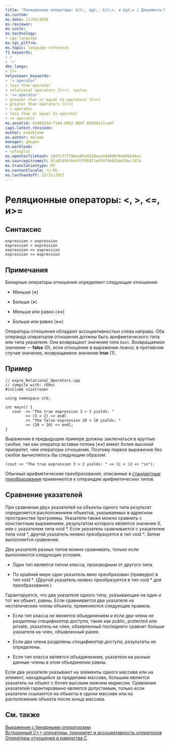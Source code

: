 ```yaml
---
title: "Реляционные операторы: &lt;, &gt;, &lt;=, и &gt;= | Документы Microsoft"
ms.custom: 
ms.date: 11/04/2016
ms.reviewer: 
ms.suite: 
ms.technology:
- cpp-language
ms.tgt_pltfrm: 
ms.topic: language-reference
f1_keywords:
- <
- '>'
dev_langs:
- C++
helpviewer_keywords:
- '> operator'
- less than operator
- relational operators [C++], syntax
- '>= operator'
- greater than or equal to operators [C++]
- greater than operators [C++]
- < operator
- less than or equal to operator
- <= operator
ms.assetid: d346b53d-f14d-4962-984f-89d39a17ca0f
caps.latest.revision: 
author: mikeblome
ms.author: mblome
manager: ghogen
ms.workload:
- cplusplus
ms.openlocfilehash: 28d7cf77f9bea05a9220aea3d4006f64899b84ec
ms.sourcegitcommit: 8fa8fdf0fbb4f57950f1e8f4f9b81b4d39ec7d7a
ms.translationtype: MT
ms.contentlocale: ru-RU
ms.lasthandoff: 12/21/2017
---
```

# <a name="relational-operators-lt-gt-lt-and-gt"></a>Реляционные операторы: &lt;, &gt;, &lt;=, и&gt;=
## <a name="syntax"></a>Синтаксис  
  
```  
expression < expression  
expression > expression  
expression <= expression  
expression >= expression  
```  
  
## <a name="remarks"></a>Примечания  
 Бинарные операторы отношения определяют следующие отношения:  
  
-   Меньше (**\<**)  
  
-   Больше (**>**)  
  
-   Меньше или равно (**\<=**)  
  
-   Больше или равно (**>=**)  
  
 Операторы отношения обладают ассоциативностью слева направо. Оба операнда операторов отношения должны быть арифметического типа или типа указателя. Они возвращают значения типа `bool`. Возвращаемое значение — **false** (0), если отношение в выражении ложно; в противном случае значение, возвращаемое значение **true** (1).  
  
## <a name="example"></a>Пример  
  
```  
// expre_Relational_Operators.cpp  
// compile with: /EHsc  
#include <iostream>  
  
using namespace std;  
  
int main() {  
   cout  << "The true expression 3 > 2 yields: "  
         << (3 > 2) << endl  
         << "The false expression 20 < 10 yields: "  
         << (20 < 10) << endl;  
}  
```  
  
 Выражения в предыдущем примере должны заключаться в круглые скобки, так как оператор вставки потока (**<<**) имеет более высокий приоритет, чем операторы отношения. Поэтому первое выражение без скобок вычислялось бы следующим образом:  
  
```  
(cout << "The true expression 3 > 2 yields: " << 3) < (2 << "\n");  
```  
  
 Обычные арифметические преобразования, описанные в [стандартные преобразования](standard-conversions.md) применяются к операндам арифметических типов.  
  
## <a name="comparing-pointers"></a>Сравнение указателей  
 При сравнении двух указателей на объекты одного типа результат определяется расположением объектов, указываемых в адресном пространстве программы. Указатели также можно сравнить с константным выражением, результатом которого является значение 0, или с указателем типа void *. Если указатель сравнивается с указателем типа void \*, другой указатель неявно преобразуется в тип void \*. Затем выполняется сравнение.  
  
 Два указателя разных типов можно сравнивать, только если выполняются следующие условия.  
  
-   Один тип является типом класса, производным от другого типа.  
  
-   По крайней мере один указатель явно преобразован (приведен) в тип void *. (Другой указатель неявно преобразуется в тип void \* для преобразования.)  
  
 Гарантируется, что два указателя одного типа, указывающие на один и тот же объект, равны. Если сравнивается два указателя на нестатические члены объекта, применяются следующие правила.  
  
-   Если тип класса не является объединением и если два члена не разделены *спецификатор доступа*, такие как public, protected или private, указатель на член, объявленный последнего сравнит больше указателя на член, объявленный ранее.  
  
-   Если два члена разделены *спецификатор доступа*, результаты не определены.  
  
-   Если тип класса является объединением, указатели на разные данные-члены в этом объединении равны.  
  
 Если два указателя указывают на элементы одного массива или на элемент, находящийся за пределами массива, большим является указатель на объект с более высоким нижним индексом. Сравнение указателей гарантированно является допустимым, только если указатели ссылаются на объекты в одном массиве или на расположение объекта после конца массива.  
  
## <a name="see-also"></a>См. также  
 [Выражения с бинарными операторами](../cpp/expressions-with-binary-operators.md)   
 [Встроенный C++ операторы, приоритет и ассоциативность операторов](../cpp/cpp-built-in-operators-precedence-and-associativity.md)   
 [Операторы отношения и равенства C](../c-language/c-relational-and-equality-operators.md)